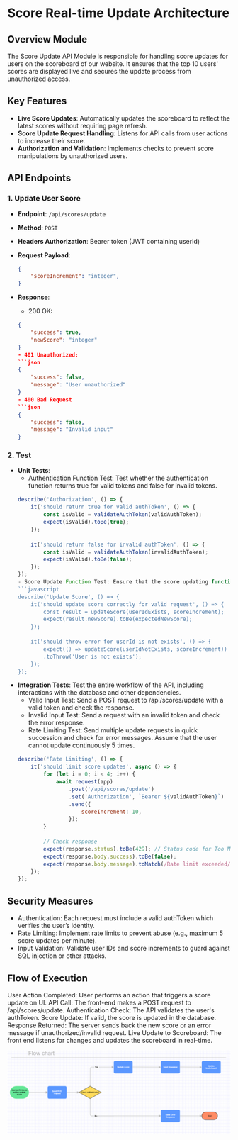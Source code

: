 # Score Real-time Update Architecture

## Overview Module

The Score Update API Module is responsible for handling score updates for users on the scoreboard of our website. It ensures that the top 10 users' scores are displayed live and secures the update process from unauthorized access.

## Key Features

- **Live Score Updates**: Automatically updates the scoreboard to reflect the latest scores without requiring page refresh.
- **Score Update Request Handling**: Listens for API calls from user actions to increase their score.
- **Authorization and Validation**: Implements checks to prevent score manipulations by unauthorized users.

## API Endpoints

### 1. Update User Score

- **Endpoint**: `/api/scores/update`
- **Method**: `POST`
- **Headers Authorization**: Bearer token (JWT containing userId)
- **Request Payload**:

    ```json
    {
        "scoreIncrement": "integer",
    }

- **Response**:
    - 200 OK: 
    ```json
    {
        "success": true,
        "newScore": "integer"
    }
    - 401 Unauthorized:
    ```json
    {
        "success": false,
        "message": "User unauthorized"
    }
    - 400 Bad Request
    ```json
    {
        "success": false,  
        "message": "Invalid input"  
    }

### 2. Test
- **Unit Tests**:
    - Authentication Function Test: Test whether the authentication function returns true for valid tokens and false for invalid tokens.
    ```javascript 
    describe('Authorization', () => {
        it('should return true for valid authToken', () => {
            const isValid = validateAuthToken(validAuthToken);
            expect(isValid).toBe(true);
        });  

        it('should return false for invalid authToken', () => {
            const isValid = validateAuthToken(invalidAuthToken);
            expect(isValid).toBe(false);
        });
    });
    - Score Update Function Test: Ensure that the score updating function works correctly when receiving valid input or returns an error for invalid input.
    ```javascript
    describe('Update Score', () => {
        it('should update score correctly for valid request', () => {
            const result = updateScore(userIdExists, scoreIncrement);
            expect(result.newScore).toBe(expectedNewScore);
        });

        it('should throw error for userId is not exists', () => {
            expect(() => updateScore(userIdNotExists, scoreIncrement))
            .toThrow('User is not exists');
        });
    });
- **Integration Tests**: Test the entire workflow of the API, including interactions with the database and other dependencies.
    - Valid Input Test: Send a POST request to /api/scores/update with a valid token and check the response.
    - Invalid Input Test: Send a request with an invalid token and check the error response.
    - Rate Limiting Test: Send multiple update requests in quick succession and check for error messages. Assume that the user cannot update continuously 5 times.
    ```javascript
    describe('Rate Limiting', () => {  
        it('should limit score updates', async () => {  
            for (let i = 0; i < 4; i++) {  
                await request(app)  
                    .post('/api/scores/update')  
                    .set('Authorization', `Bearer ${validAuthToken}`)
                    .send({  
                        scoreIncrement: 10,  
                    });  
            } 

            // Check response
            expect(response.status).toBe(429); // Status code for Too Many Requests
            expect(response.body.success).toBe(false);  
            expect(response.body.message).toMatch(/Rate limit exceeded/);  
        });  
    });


## Security Measures
- Authentication: Each request must include a valid authToken which verifies the user’s identity.
- Rate Limiting: Implement rate limits to prevent abuse (e.g., maximum 5 score updates per minute).
- Input Validation: Validate user IDs and score increments to guard against SQL injection or other attacks.

## Flow of Execution
User Action Completed: User performs an action that triggers a score update on UI.
API Call: The front-end makes a POST request to /api/scores/update.
Authentication Check: The API validates the user's authToken.
Score Update: If valid, the score is updated in the database.
Response Returned: The server sends back the new score or an error message if unauthorized/invalid request.
Live Update to Scoreboard: The front end listens for changes and updates the scoreboard in real-time.

![Flow chart](image.png)